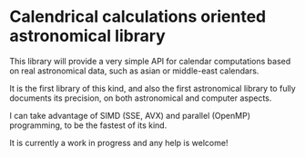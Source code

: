 Calendrical calculations oriented astronomical library
=====

This library will provide a very simple API for calendar computations based on
real astronomical data, such as asian or middle-east calendars.

It is the first library of this kind, and also the first astronomical library
to fully documents its precision, on both astronomical and computer aspects.

I can take advantage of SIMD (SSE, AVX) and parallel (OpenMP) programming, to be
the fastest of its kind.

It is currently a work in progress and any help is welcome!
